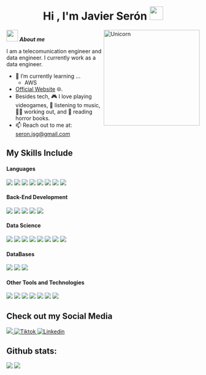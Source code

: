 <h1 align="center"><b>Hi , I'm Javier Serón </b><img src="https://media.giphy.com/media/hvRJCLFzcasrR4ia7z/giphy.gif" width="35"></h1>
<!--  -->
<img align="right" width=250px alt="Unicorn" src="https://media.tenor.com/iviIq2uXz-kAAAAi/work-office.gif" />

<img src="https://media.giphy.com/media/ObNTw8Uzwy6KQ/giphy.gif" width="30px">&nbsp;***About me***

I am a telecomunication engineer and data engineer. I currently work as a data engineer.
- 🌱 I’m currently learning ...
  - AWS
- [Official Website](https://javierserong.dev/) 🌐.
- Besides tech, 🎮 I love playing videogames, 🎵 listening to music,🏋️‍♂️ working out, and 📖 reading horror books.
- 📫 Reach out to me at: <a href="seron.jsg@gmail.com">seron.jsg@gmail.com</a>


## My Skills Include

<h4> Languages </h4>
<span> 
  <img src="https://img.shields.io/badge/HTML5-E34F26?style=for-the-badge&logo=html5&logoColor=white">
  <img src="https://img.shields.io/badge/CSS3-1572B6?style=for-the-badge&logo=css3&logoColor=white">
  <img src="https://img.shields.io/badge/JavaScript-F7DF1E?style=for-the-badge&logo=javascript&logoColor=black">
  <img src="https://img.shields.io/badge/Java-ED8B00?style=for-the-badge&logo=java&logoColor=white">
  <img src="https://img.shields.io/badge/C-00599C?style=for-the-badge&logo=c&logoColor=white">
  <img src="https://img.shields.io/badge/python-3670A0?style=for-the-badge&logo=python&logoColor=ffdd54">
  <img src= "https://img.shields.io/badge/typescript-%23007ACC.svg?style=for-the-badge&logo=typescript&logoColor=white">
  <img src= "https://img.shields.io/badge/-Arduino-00979D?style=for-the-badge&logo=Arduino&logoColor=white">
 


</span>

<h4> Back-End Development </h4>
<span> 
  <img src="https://img.shields.io/badge/spring-%236DB33F.svg?style=for-the-badge&logo=spring&logoColor=white">
  <img src="https://img.shields.io/badge/FastAPI-005571?style=for-the-badge&logo=fastapi">
  <img src="https://img.shields.io/badge/django-%23092E20.svg?style=for-the-badge&logo=django&logoColor=white">
  <img src="https://img.shields.io/badge/node.js-6DA55F?style=for-the-badge&logo=node.js&logoColor=white">
  <img src="https://img.shields.io/badge/nestjs-%23E0234E.svg?style=for-the-badge&logo=nestjs&logoColor=white">


</span>

<h4> Data Science </h4>
<span> 
  <img src="https://img.shields.io/badge/pandas-%23150458.svg?style=for-the-badge&logo=pandas&logoColor=white">
  <img src="https://img.shields.io/badge/scikit--learn-%23F7931E.svg?style=for-the-badge&logo=scikit-learn&logoColor=white">
  <img src="https://img.shields.io/badge/SciPy-%230C55A5.svg?style=for-the-badge&logo=scipy&logoColor=%white">
  <img src="https://img.shields.io/badge/TensorFlow-%23FF6F00.svg?style=for-the-badge&logo=TensorFlow&logoColor=white">
  <img src="https://img.shields.io/badge/PyTorch-%23EE4C2C.svg?style=for-the-badge&logo=PyTorch&logoColor=white">
  <img src="https://img.shields.io/badge/numpy-%23013243.svg?style=for-the-badge&logo=numpy&logoColor=white">
  <img src= "https://img.shields.io/badge/Matplotlib-%23ffffff.svg?style=for-the-badge&logo=Matplotlib&logoColor=black">
  <img src= "https://img.shields.io/badge/Plotly-%233F4F75.svg?style=for-the-badge&logo=plotly&logoColor=white">

</span>
<h4> DataBases </h4>
<span> 
  <img src="https://img.shields.io/badge/mysql-4479A1.svg?style=for-the-badge&logo=mysql&logoColor=white">
  <img src="https://img.shields.io/badge/postgres-%23316192.svg?style=for-the-badge&logo=postgresql&logoColor=white">
  <img src="https://img.shields.io/badge/MongoDB-%234ea94b.svg?style=for-the-badge&logo=mongodb&logoColor=white">


</span>

<h4> Other Tools and Technologies </h4>
<span>
  <img src="https://img.shields.io/badge/Git-F05032?style=for-the-badge&logo=git&logoColor=white">
  <img src="https://img.shields.io/badge/angular-%23DD0031.svg?style=for-the-badge&logo=angular&logoColor=white">
  <img src="https://img.shields.io/badge/bootstrap-%238511FA.svg?style=for-the-badge&logo=bootstrap&logoColor=white">
  <img src="https://img.shields.io/badge/Apache%20Spark-FDEE21?style=flat-square&logo=apachespark&logoColor=black">
  <img src="https://img.shields.io/badge/Apache%20Kafka-000?style=for-the-badge&logo=apachekafka">
  <img src="https://img.shields.io/badge/Apache%20Hadoop-66CCFF?style=for-the-badge&logo=apachehadoop&logoColor=black">
  <img src="https://img.shields.io/badge/Apache%20Hive-FDEE21?style=for-the-badge&logo=apachehive&logoColor=black">


</span>

## Check out my Social Media

<a href= "https://www.instagram.com/seron_javier/">
    <img src="https://img.shields.io/badge/Instagram-%23E4405F.svg?style=for-the-badge&logo=Instagram&logoColor=white">
</a>
<a href="" >
  <img src="https://img.shields.io/badge/TikTok-%23000000.svg?style=for-the-badge&logo=TikTok&logoColor=white" alt="Tiktok">
</a>
<a href="https://www.linkedin.com/in/javierseronguzman/" >
  <img src="https://img.shields.io/badge/linkedin-%230077B5.svg?style=for-the-badge&logo=linkedin&logoColor=white" alt="Linkedin">
</a>


<h2>Github stats:</h2> 

[![](https://github-readme-stats.vercel.app/api?username=JavierSeronGuzman&show_icons=true&theme=tokyonight&hide_border=true&locale=en)](https://github.com/JavierSeronGuzman)
[![](https://github-readme-streak-stats.herokuapp.com/?user=JavierSeronGuzman&theme=material-palenight)](https://github.com/JavierSeronGuzman)
</div>
